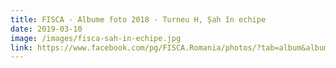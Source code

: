 ```yaml
---
title: FISCA - Albume foto 2018 - Turneu H, Șah în echipe
date: 2019-03-10
image: /images/fisca-sah-in-echipe.jpg
link: https://www.facebook.com/pg/FISCA.Romania/photos/?tab=album&album_id=2109329886004526
---
```

